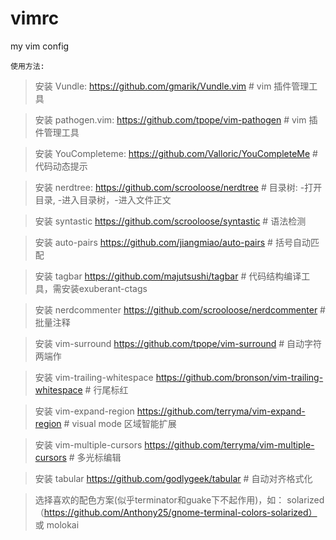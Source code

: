 vimrc
=====

my vim config

``````
使用方法:
``````
> 安装 Vundle: https://github.com/gmarik/Vundle.vim                   # vim 插件管理工具

> 安装 pathogen.vim: https://github.com/tpope/vim-pathogen            # vim 插件管理工具

> 安装 YouCompleteme: https://github.com/Valloric/YouCompleteMe       # 代码动态提示

> 安装 nerdtree: https://github.com/scrooloose/nerdtree               # 目录树: <C-n>-打开目录, <C-w-h>-进入目录树，<C-w-l>-进入文件正文

> 安装 syntastic https://github.com/scrooloose/syntastic              # 语法检测

> 安装 auto-pairs https://github.com/jiangmiao/auto-pairs             # 括号自动匹配

> 安装 tagbar https://github.com/majutsushi/tagbar                    # 代码结构编译工具，需安装exuberant-ctags

> 安装 nerdcommenter https://github.com/scrooloose/nerdcommenter       # 批量注释

> 安装 vim-surround https://github.com/tpope/vim-surround             # 自动字符两端作

> 安装 vim-trailing-whitespace https://github.com/bronson/vim-trailing-whitespace # 行尾标红

> 安装 vim-expand-region https://github.com/terryma/vim-expand-region # visual mode 区域智能扩展

> 安装 vim-multiple-cursors https://github.com/terryma/vim-multiple-cursors # 多光标编辑

> 安装 tabular https://github.com/godlygeek/tabular # 自动对齐格式化

> 选择喜欢的配色方案(似乎terminator和guake下不起作用)，如： solarized（https://github.com/Anthony25/gnome-terminal-colors-solarized） 或 molokai
``````
